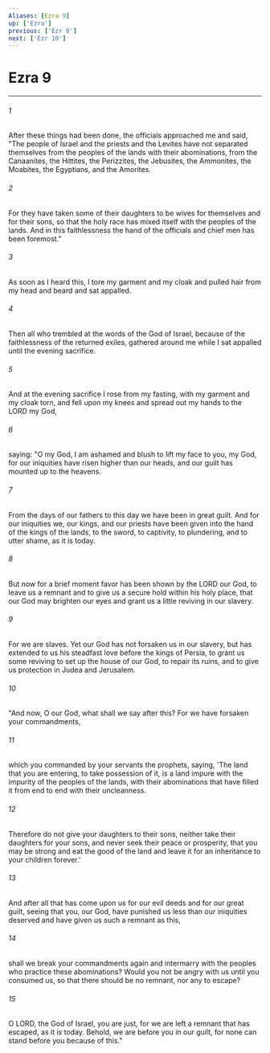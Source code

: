 ```yaml
---
Aliases: [Ezra 9]
up: ['Ezra']
previous: ['Ezr 8']
next: ['Ezr 10']
---
```

# Ezra 9
***



###### 1 
After these things had been done, the officials approached me and said, "The people of Israel and the priests and the Levites have not separated themselves from the peoples of the lands with their abominations, from the Canaanites, the Hittites, the Perizzites, the Jebusites, the Ammonites, the Moabites, the Egyptians, and the Amorites. 

###### 2 
For they have taken some of their daughters to be wives for themselves and for their sons, so that the holy race has mixed itself with the peoples of the lands. And in this faithlessness the hand of the officials and chief men has been foremost." 

###### 3 
As soon as I heard this, I tore my garment and my cloak and pulled hair from my head and beard and sat appalled. 

###### 4 
Then all who trembled at the words of the God of Israel, because of the faithlessness of the returned exiles, gathered around me while I sat appalled until the evening sacrifice. 

###### 5 
And at the evening sacrifice I rose from my fasting, with my garment and my cloak torn, and fell upon my knees and spread out my hands to the LORD my God, 

###### 6 
saying: "O my God, I am ashamed and blush to lift my face to you, my God, for our iniquities have risen higher than our heads, and our guilt has mounted up to the heavens. 

###### 7 
From the days of our fathers to this day we have been in great guilt. And for our iniquities we, our kings, and our priests have been given into the hand of the kings of the lands, to the sword, to captivity, to plundering, and to utter shame, as it is today. 

###### 8 
But now for a brief moment favor has been shown by the LORD our God, to leave us a remnant and to give us a secure hold within his holy place, that our God may brighten our eyes and grant us a little reviving in our slavery. 

###### 9 
For we are slaves. Yet our God has not forsaken us in our slavery, but has extended to us his steadfast love before the kings of Persia, to grant us some reviving to set up the house of our God, to repair its ruins, and to give us protection in Judea and Jerusalem. 

###### 10 
"And now, O our God, what shall we say after this? For we have forsaken your commandments, 

###### 11 
which you commanded by your servants the prophets, saying, 'The land that you are entering, to take possession of it, is a land impure with the impurity of the peoples of the lands, with their abominations that have filled it from end to end with their uncleanness. 

###### 12 
Therefore do not give your daughters to their sons, neither take their daughters for your sons, and never seek their peace or prosperity, that you may be strong and eat the good of the land and leave it for an inheritance to your children forever.' 

###### 13 
And after all that has come upon us for our evil deeds and for our great guilt, seeing that you, our God, have punished us less than our iniquities deserved and have given us such a remnant as this, 

###### 14 
shall we break your commandments again and intermarry with the peoples who practice these abominations? Would you not be angry with us until you consumed us, so that there should be no remnant, nor any to escape? 

###### 15 
O LORD, the God of Israel, you are just, for we are left a remnant that has escaped, as it is today. Behold, we are before you in our guilt, for none can stand before you because of this."
